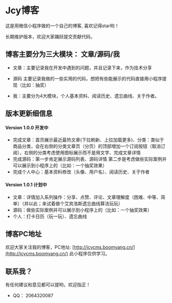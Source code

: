 # Jcy博客
这是用微信小程序做的一个自己的博客, 喜欢记得star哟！

长期维护版本，欢迎大家踊跃提交贡献代码，


## 博客主要分为三大模块： 文章/源码/我

- 文章：主要记录我在开发中遇到的问题，并且记录下来，作为技术分享

- 源码 主要记录我做的一些实用的代码，想把有些能展示的代码直接用小程序提现（比如：抽奖）

- 我：主要分为4大模块，个人基本资料、阅读历史、遗忘曲线、关于作者。



## 版本更新细信息

#### Version 1.0.0 开发中
- 完成文章：首页展示最近最热文章(下拉刷新、上拉加载更多)、分类：类似于商品分类，会在右侧的分类文章页（分页）的顶部增加一个订阅按钮（取消订阅），右侧的分类考虑使用图标展示而不是用文字、完成文章详情
- 完成源码：第一步肯定展示源码列表、源码详情 第二步是考虑做些实际案例并可以展示到小程序上的（比如：一个抽奖效果）
- 完成个人中心：基本资料修改（头像、用户名）、阅读历史、关于作者
#### Version 1.0.1 计划中
- 文章：详情加入系列操作：分享、点赞、评论、文章理解度（困难、中等、简单）（并以此；来试着做个艾宾浩斯遗忘曲线算法玩玩）
- 源码：做些实际案例并可以展示到小程序上的（比如：一个抽奖效果）
- 个人：打卡日历（玩一玩）、遗忘曲线




## 博客PC地址
欢迎大家关注我的博客，PC地址: [http://jcycms.boomyang.cn/](http://jcycms.boomyang.cn/)
此小程序仅供学习。

## 联系我？
有任何建议和意见都可以提哟，欢迎指正！
- QQ： 2064320087

